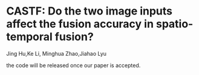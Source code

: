 # CASTF: Do the two image inputs affect the fusion accuracy in spatio-temporal fusion?       
Jing Hu,Ke Li, Minghua Zhao,Jiahao Lyu                          
 
the code will be released once our paper is accepted.      
      
